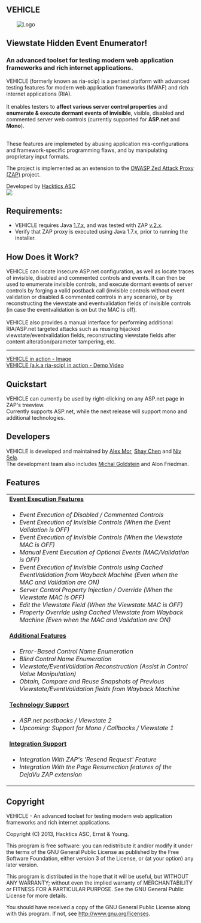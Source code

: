 <article>

<h1>VEHICLE</h1>
&nbsp;&nbsp;&nbsp;&nbsp;&nbsp;&nbsp;&nbsp;<img src="https://code.google.com/p/ria-scip/logo?cct=1363080172" alt="Logo" itemprop="image">

<h2>Viewstate Hidden Event Enumerator!</h2>
<h3>An advanced toolset for testing modern web application frameworks and rich internet applications.</h3>

<p>
VEHICLE (formerly known as ria-scip) is a pentest platform with advanced testing features for modern web application frameworks (MWAF) and rich internet applications (RIA).<br><br>
It enables testers to <b>affect various server control properties</b> and <b>enumerate & execute dormant events of invisible</b>, visible, disabled and commented server web controls 
(currently supported for <b>ASP.net</b> and <b>Mono</b>).<br><br>

These features are implemeted by abusing application mis-configurations and framework-specific programming flaws, and by manipulating proprietary input formats.<br>

The project is implemented as an extension to the <a href="http://code.google.com/p/zaproxy/" target="_blank">OWASP Zed Attack Proxy (ZAP)</a> project.
</p>

<p>Developed by <a href="http://www.hacktics.com" target="_blank">Hacktics ASC</a><br>
<a href="http://www.hacktics.com" target="_blank"><img src="http://diviner.googlecode.com/files/hacktics_logo.jpg" /></a></p>

<p>
<h2>Requirements:</h2>
<ul>
<li> VEHICLE requires Java <u>1.7.x</u>, and was tested with ZAP <u>v.2.x</u>.</li>
<li> Verify that ZAP proxy is executed using Java 1.7.x, prior to running the installer.</li>
</ul>
</p>

<p><h2>How Does it Work?</h2>
VEHICLE can locate insecure ASP.net configuration, as well as locate traces of invisible, disabled and commented controls and events. It can then be used to enumerate invisible controls, and execute dormant events of server controls by forging a valid postback call (invisible controls without event validation or disabled & commented controls in any scenario), or by reconstructing the viewstate and eventvalidation fields of invisible controls (in case the eventvalidation is on but the MAC is off).<br>
<br>
VEHICLE also provides a manual interface for performing additional RIA/ASP.net targeted attacks such as reusing hijacked viewstate/eventvalidation fields, reconstructing viewstate fields after content alteration/parameter tampering, etc.<br>
<hr/>
<a href="http://ria-scip.googlecode.com/svn/wiki/images/SCIP-RIA%20Event%20Enumerator.png">VEHICLE in action - Image</a><br>
<a href="http://www.youtube.com/watch?v=0c8Y7TlXcWs">VEHICLE (a.k.a ria-scip) in action - Demo Video</a>
<br>
</p>

<p>
<h2>Quickstart</h2>
VEHICLE can currently be used by right-clicking on any ASP.net page in ZAP's treeview. <br>
Currently supports ASP.net, while the next release will support mono and additional technologies.
</p>

<p>
<h2>Developers</h2>
VEHICLE is developed and maintained by <a href="https://twitter.com/nashcontrol" rel="nofollow">Alex Mor</a>, <a href="https://twitter.com/sectooladdict" rel="nofollow">Shay Chen</a> and <a href="https://twitter.com/nivselatwit" rel="nofollow">Niv Sela</a>.<br>
The development team also includes <a href="https://twitter.com/michal_golds">Michal Goldstein</a> and Alon Friedman.
</p>

<p>
<h2>Features</h2>

<table border="0">
<tr><td><b><u>Event Execution Features</u></b></td></tr>
<tr><td valign="top">
<ul>
<li><I>Event Execution of Disabled / Commented Controls</I></li>
<li><I>Event Execution of Invisible Controls (When the Event Validation is OFF)</I></li>
<li><I>Event Execution of Invisible Controls (When the Viewstate MAC is OFF)</I></li>
<li><I>Manual Event Execution of Optional Events (MAC/Validation is OFF)</I></li>
<li><I>Event Execution of Invisible Controls using Cached EventValidation from Wayback Machine (Even when the MAC and Validation are ON)</I></li>
<li><I>Server Control Property Injection / Override (When the Viewstate MAC is OFF)</I></li>
<li><I>Edit the Viewstate Field (When the Viewstate MAC is OFF)</I></li>
<li><I>Property Override using Cached Viewstate from Wayback Machine (Even when the MAC and Validation are ON)</I></li>
</ul>
</td></tr>

<tr><td><b><u>Additional Features</u></b></td></tr>
<tr><td valign="top">
<ul>
<li><I>Error-Based Control Name Enumeration</I></li>
<li><I>Blind Control Name Enumeration</I></li>
<li><I>Viewstate/EventValidation Reconstruction (Assist in Control Value Manipulation)</I></li>
<li><I>Obtain, Compare and Reuse Snapshots of Previous Viewstate/EventValidation fields from Wayback Machine</I></li>
</ul>
</td></tr>

<tr><td><b><u>Technology Support</u></b></td></tr>
<tr><td valign="top">
<ul>
<li><I>ASP.net postbacks / Viewstate 2</I></li>
<li><I>Upcoming: Support for Mono / Callbacks / Viewstate 1</I></li>
</ul>
</td></tr>

<tr><td><b><u>Integration Support</u></b></td></tr>
<tr><td valign="top">
<ul>
<li><I>Integration With ZAP's 'Resend Request' Feature</I></li>
<li><I>Integration With the Page Resurrection features of the DejaVu ZAP extension</I></li>
</ul>
</td></tr>

</table>
</p>

<p>
<h2>Copyright</h2>
</p>
<p>VEHICLE - An advanced toolset for testing modern web application frameworks and rich internet applications.</p>

<p>Copyright (C) 2013, Hacktics ASC, Ernst & Young.</p>

<p>This program is free software: you can redistribute it and/or modify it under the terms of the GNU General Public License as published by the Free Software Foundation, either version 3 of the License, or (at your option) any later version.</p>

<p>This program is distributed in the hope that it will be useful, but WITHOUT ANY WARRANTY; without even the implied warranty of MERCHANTABILITY or FITNESS FOR A PARTICULAR PURPOSE.  See the GNU General Public License for more details.</p>

<p>You should have received a copy of the GNU General Public License along with this program.  If not, see <a href="http://www.gnu.org/licenses/">http://www.gnu.org/licenses</a>.</p>

</article>